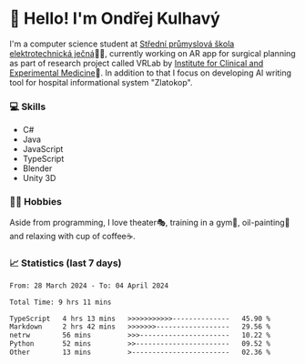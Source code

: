 # 👋 Hello! I'm Ondřej Kulhavý

I'm a computer science student at [Střední průmyslová škola elektrotechnická ječná](https://www.spsejecna.cz/)👨‍🎓, currently working on AR app for surgical planning as part of research project called VRLab by [Institute for Clinical and Experimental Medicine](https://www.ikem.cz/en/)🏥.
In addition to that I focus on developing AI writing tool for hospital informational system "Zlatokop".

### 💻 Skills
- C#
- Java
- JavaScript
- TypeScript
- Blender
- Unity 3D

### 🏋️‍♂️ Hobbies

Aside from programming, I love theater🎭, training in a gym💪, oil-painting🎨 and relaxing with cup of coffee☕.
### 📈 Statistics (last 7 days)
<!--START_SECTION:waka-->

```txt
From: 28 March 2024 - To: 04 April 2024

Total Time: 9 hrs 11 mins

TypeScript   4 hrs 13 mins   >>>>>>>>>>>--------------   45.90 %
Markdown     2 hrs 42 mins   >>>>>>>------------------   29.56 %
netrw        56 mins         >>>----------------------   10.22 %
Python       52 mins         >>-----------------------   09.52 %
Other        13 mins         >------------------------   02.36 %
```

<!--END_SECTION:waka-->



